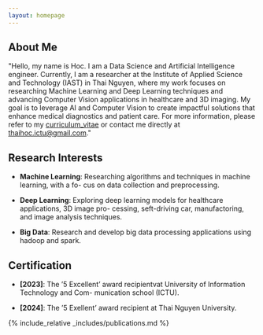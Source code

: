 ```yaml
---
layout: homepage
---
```


## About Me

"Hello, my name is Hoc. I am a Data Science and Artificial Intelligence engineer. Currently, I am a researcher at the Institute of Applied Science and Technology (IAST) in Thai Nguyen, where my work focuses on researching Machine Learning and Deep Learning techniques and advancing Computer Vision applications in healthcare and 3D imaging. My goal is to leverage AI and Computer Vision to create impactful solutions that enhance medical diagnostics and patient care. For more information, please refer to my [curriculum_vitae](https://) or contact me directly at [thaihoc.ictu@gmail.com](mailto:thaihoc.ictu@gmail.com)."

## Research Interests

* **Machine Learning**: Researching algorithms and techniques in machine learning, with a fo-
cus on data collection and preprocessing.

* **Deep Learning**: Exploring deep learning models for healthcare applications, 3D image pro-
cessing, seft-driving car, manufactoring, and image analysis techniques.

* **Big Data**: Research and develop big data processing applications using hadoop and spark.

## Certification

* **[2023]**: The ’5 Excellent’ award recipientvat University of Information Technology and Com-
munication school (ICTU).

* **[2024]**: The ’5 Exellent’ award recipient at Thai Nguyen University.

{% include_relative _includes/publications.md %}

